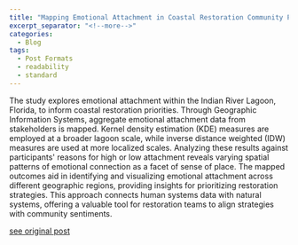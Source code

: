 ```yaml
---
title: "Mapping Emotional Attachment in Coastal Restoration Community Perspectives Guide Priorities"
excerpt_separator: "<!--more-->"
categories:
  - Blog
tags:
  - Post Formats
  - readability
  - standard
---
```

The study explores emotional attachment within the Indian River Lagoon, Florida, to inform coastal restoration priorities. Through Geographic Information Systems, aggregate emotional attachment data from stakeholders is mapped. Kernel density estimation (KDE) measures are employed at a broader lagoon scale, while inverse distance weighted (IDW) measures are used at more localized scales. Analyzing these results against participants' reasons for high or low attachment reveals varying spatial patterns of emotional connection as a facet of sense of place. The mapped outcomes aid in identifying and visualizing emotional attachment across different geographic regions, providing insights for prioritizing restoration strategies. This approach connects human systems data with natural systems, offering a valuable tool for restoration teams to align strategies with community sentiments.

[see original post](https://www.sciencedirect.com/science/article/pii/S0143622821002241)
